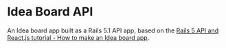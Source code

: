 # Idea Board API

An Idea board app built as a Rails 5.1 API app, based on the [Rails 5 API and React.js tutorial - How to make an Idea board app](https://learnetto.com/tutorials/rails-5-api-and-react-js-tutorial-how-to-make-an-idea-board-app).
